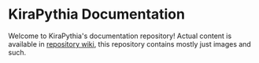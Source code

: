 # KiraPythia Documentation

Welcome to KiraPythia's documentation repository! Actual content is available in [repository wiki](https://github.com/kirapythia/documentation/wiki), this repository contains mostly just images and such.
